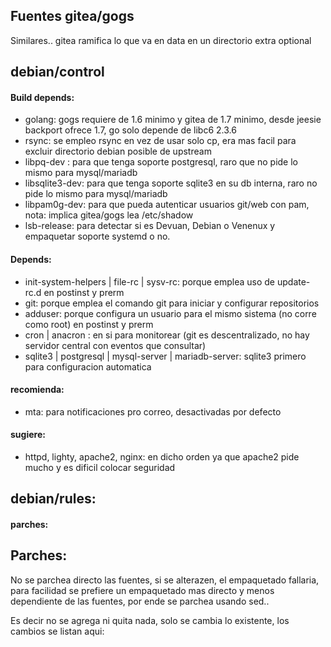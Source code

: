 
Fuentes gitea/gogs
-------------------

Similares.. gitea ramifica lo que va en data en un directorio extra optional

 debian/control
-----------------

#### Build depends:

* golang: gogs requiere de 1.6 minimo y gitea de 1.7 minimo, desde jeesie backport ofrece 1.7, go solo depende de libc6 2.3.6
* rsync: se empleo rsync en vez de usar solo cp, era mas facil para excluir directorio debian posible de upstream
* libpq-dev : para que tenga soporte postgresql, raro que no pide lo mismo para mysql/mariadb
* libsqlite3-dev: para que tenga soporte sqlite3 en su db interna, raro no pide lo mismo para mysql/mariadb
* libpam0g-dev: para que pueda autenticar usuarios git/web con pam, nota: implica gitea/gogs lea /etc/shadow
* lsb-release: para detectar si es Devuan, Debian o Venenux y empaquetar soporte systemd o no.

#### Depends:

* init-system-helpers |  file-rc | sysv-rc: porque emplea uso de update-rc.d en postinst y prerm
* git: porque emplea el comando git para iniciar y configurar repositorios
* adduser: porque configura un usuario para el mismo sistema (no corre como root) en postinst y prerm
* cron | anacron : en si para monitorear (git es descentralizado, no hay servidor central con eventos que consultar)
* sqlite3 | postgresql | mysql-server | mariadb-server: sqlite3 primero para configuracion automatica

#### recomienda:

* mta: para notificaciones pro correo, desactivadas por defecto

#### sugiere:

* httpd, lighty, apache2, nginx: en dicho orden ya que apache2 pide mucho y es dificil colocar seguridad

debian/rules:
--------------

#### parches:


Parches:
---------

No se parchea directo las fuentes, si se alterazen, el empaquetado fallaria, para facilidad se prefiere 
un empaquetado mas directo y menos dependiente de las fuentes, por ende se parchea usando sed.. 

Es decir no se agrega ni quita nada, solo se cambia lo existente, los cambios se listan aqui:

